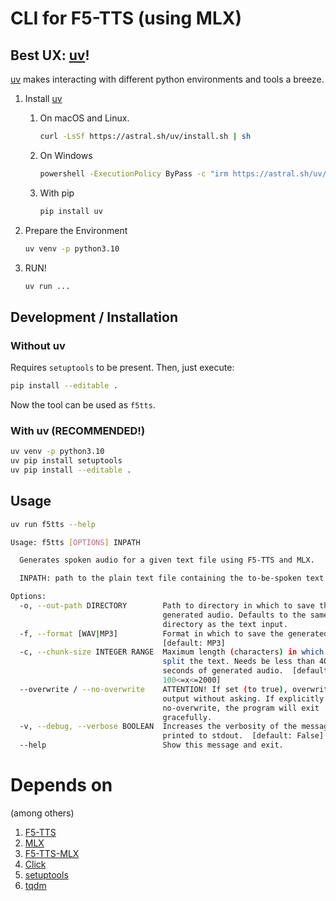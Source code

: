 # CLI for F5-TTS (using MLX)

## Best UX: [uv](https://github.com/astral-sh/uv)!
[uv](https://github.com/astral-sh/uv) makes interacting with different python environments and tools a breeze.

1. Install [uv](https://github.com/astral-sh/uv)
    1. On macOS and Linux.
          ```bash
          curl -LsSf https://astral.sh/uv/install.sh | sh
          ```
    2. On Windows
          ```bash
          powershell -ExecutionPolicy ByPass -c "irm https://astral.sh/uv/install.ps1 | iex"
          ```
    3. With pip
          ```bash
          pip install uv
          ```

2. Prepare the Environment
    ```bash
    uv venv -p python3.10
    ```

3. RUN!
    ```bash
    uv run ...
    ```

## Development / Installation

### Without uv
Requires `setuptools` to be present. Then, just execute:
```bash
pip install --editable .
```
Now the tool can be used as `f5tts`.

### With uv (RECOMMENDED!)
```bash
uv venv -p python3.10
uv pip install setuptools
uv pip install --editable .
```

## Usage
```bash
uv run f5tts --help

Usage: f5tts [OPTIONS] INPATH

  Generates spoken audio for a given text file using F5-TTS and MLX.

  INPATH: path to the plain text file containing the to-be-spoken text.

Options:
  -o, --out-path DIRECTORY        Path to directory in which to save the
                                  generated audio. Defaults to the same
                                  directory as the text input.
  -f, --format [WAV|MP3]          Format in which to save the generated audio.
                                  [default: MP3]
  -c, --chunk-size INTEGER RANGE  Maximum length (characters) in which to
                                  split the text. Needs be less than 40
                                  seconds of generated audio.  [default: 250;
                                  100<=x<=2000]
  --overwrite / --no-overwrite    ATTENTION! If set (to true), overwrites the
                                  output without asking. If explicitly set to
                                  no-overwrite, the program will exit
                                  gracefully.
  -v, --debug, --verbose BOOLEAN  Increases the verbosity of the messages
                                  printed to stdout.  [default: False]
  --help                          Show this message and exit.
```

# Depends on
(among others)
1. [F5-TTS](https://github.com/SWivid/F5-TTS)
2. [MLX](https://github.com/ml-explore/mlx)
3. [F5-TTS-MLX](https://github.com/lucasnewman/f5-tts-mlx)
4. [Click](https://github.com/pallets/click)
5. [setuptools](https://github.com/pypa/setuptools)
6. [tqdm](https://github.com/tqdm/tqdm)
